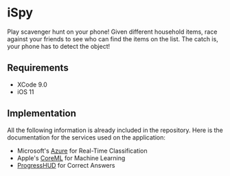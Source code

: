 # iSpy
Play scavenger hunt on your phone! Given different household items, race against your friends to see who can find the items on the list. The catch is, your phone has to detect the object!

## Requirements
* XCode 9.0
* iOS 11

## Implementation
All the following information is already included in the repository. Here is the documentation for the services used on the application: 
* Microsoft's [Azure](https://azure.microsoft.com/en-us/services/cognitive-services/directory/vision/) for Real-Time Classification
* Apple's [CoreML](https://developer.apple.com/machine-learning/) for Machine Learning
* [ProgressHUD](https://github.com/relatedcode/ProgressHUD) for Correct Answers
